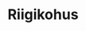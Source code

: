 ---
title: Riigikohus
maintainer_name: Riigikohus Üldosakond
maintainer_email: info@riigikohus.ee
description: ''
---